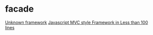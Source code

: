 # facade

[Unknown framework](https://www.shipwire.com/w/jobs/unknown-javascript-framework/)
[Javascript MVC style Framework in Less than 100 lines](http://www.codeproject.com/Articles/869488/JavaScript-MVC-Style-Framework-in-Less-Than-Lines)
